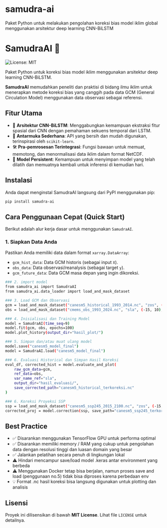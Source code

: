 # samudra-ai
Paket Python untuk melakukan pengolahan koreksi bias model iklim global menggunakan arsitektur deep learning CNN-BiLSTM

# SamudraAI 🌊

![License: MIT](https://img.shields.io/badge/License-MIT-yellow.svg)

Paket Python untuk koreksi bias model iklim menggunakan arsitektur deep learning CNN-BiLSTM. 

**SamudraAI** memudahkan peneliti dan praktisi di bidang ilmu iklim untuk menerapkan metode koreksi bias yang canggih pada data GCM (General Circulation Model) menggunakan data observasi sebagai referensi.

## Fitur Utama

* 🧠 **Arsitektur CNN-BiLSTM**: Menggabungkan kemampuan ekstraksi fitur spasial dari CNN dengan pemahaman sekuens temporal dari LSTM.
* 📂 **Antarmuka Sederhana**: API yang bersih dan mudah digunakan, terinspirasi oleh `scikit-learn`.
* 🛠️ **Pra-pemrosesan Terintegrasi**: Fungsi bawaan untuk memuat, memotong, dan menormalisasi data iklim dalam format NetCDF.
* 💾 **Model Persistent**: Kemampuan untuk menyimpan model yang telah dilatih dan memuatnya kembali untuk inferensi di kemudian hari.

## Instalasi

Anda dapat menginstal SamudraAI langsung dari PyPI menggunakan pip:

```bash
pip install samudra-ai
```

## Cara Penggunaan Cepat (Quick Start)

Berikut adalah alur kerja dasar untuk menggunakan `SamudraAI`.

### 1. Siapkan Data Anda
Pastikan Anda memiliki data dalam format `xarray.DataArray`:
* `gcm_hist_data`: Data GCM historis (sebagai input `X`).
* `obs_data`: Data observasi/reanalysis (sebagai target `y`).
* `gcm_future_data`: Data GCM masa depan yang ingin dikoreksi.

```bash
### 2. import model
from samudra_ai import SamudraAI
from samudra_ai.data_loader import load_and_mask_dataset

### 3. Load GCM dan Observasi
gcm = load_and_mask_dataset("canesm5_historical_1993_2014.nc", "zos", (-15, 10), (90, 145), ("1993", "2014"))
obs = load_and_mask_dataset("cmems_obs_1993_2024.nc", "sla", (-15, 10), (90, 145), ("1993", "2014"))

### 4. Inisialisasi dan Training Model
model = SamudraAI(time_seq=9)
model.fit(gcm, obs, epochs=100)
model.plot_history(output_dir="hasil_plot/")

### 5. Simpan dan/atau muat ulang model
model.save("canesm5_model_final")
model = SamudraAI.load("canesm5_model_final")

### 6. Evaluasi Historical dan Simpan Hasil Koreksi
eval_df, corrected_hist = model.evaluate_and_plot(
    raw_gcm_data=gcm,
    ref_data=obs,
    var_name_ref="sla",
    output_dir="hasil_evaluasi/",
    save_corrected_path="canesm5_historical_terkoreksi.nc"
)

### 6. Koreksi Proyeksi SSP
ssp = load_and_mask_dataset("canesm5_ssp245_2015_2100.nc", "zos", (-15, 10), (90, 145), ("2025", "2100"))
corrected_proj = model.correction(ssp, save_path="canesm5_ssp245_terkoreksi.nc")
```

## Best Practice

* ✅ Disarankan menggunakan TensorFlow GPU untuk performa optimal
* ✅ Disarankan memiliki memory / RAM yang cukup untuk pengolahan data dengan resolusi tinggi dan luasan domain yang besar
* ✅ Jalankan pelatihan secara penuh di lingkungan lokal
* ⚠️ Hindari mencampur save/load model .keras antar environment yang berbeda
* ⚠️ Menggunakan Docker tetap bisa berjalan, namun proses save and load (penggunaan no.5) tidak bisa diproses karena perbedaan env
* 💡 Format .nc hasil koreksi bisa langsung digunakan untuk plotting dan analisis

## Lisensi

Proyek ini dilisensikan di bawah **MIT License**. Lihat file `LICENSE` untuk detailnya.
